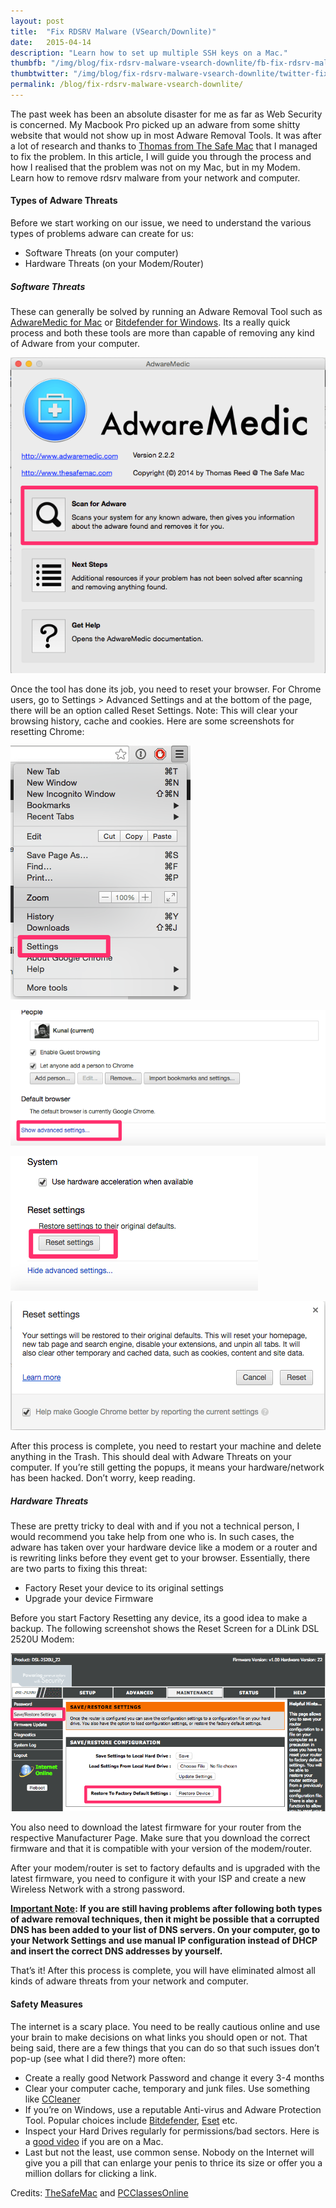 ```yaml
---
layout: post
title:  "Fix RDSRV Malware (VSearch/Downlite)"
date:   2015-04-14
description: "Learn how to set up multiple SSH keys on a Mac."
thumbfb: "/img/blog/fix-rdsrv-malware-vsearch-downlite/fb-fix-rdsrv-malware-vsearch-downlite.jpg"
thumbtwitter: "/img/blog/fix-rdsrv-malware-vsearch-downlite/twitter-fix-rdsrv-malware-vsearch-downlite.jpg"
permalink: /blog/fix-rdsrv-malware-vsearch-downlite/
---
```


The past week has been an absolute disaster for me as far as Web Security is concerned. My Macbook Pro picked up an adware from some shitty website that would not show up in most Adware Removal Tools. It was after a lot of research and thanks to [Thomas from The Safe Mac][the-safe-mac] that I managed to fix the problem. In this article, I will guide you through the process and how I realised that the problem was not on my Mac, but in my Modem. Learn how to remove rdsrv malware from your network and computer.

#### Types of Adware Threats

Before we start working on our issue, we need to understand the various types of problems adware can create for us:

* Software Threats (on your computer)
* Hardware Threats (on your Modem/Router)

##### Software Threats

These can generally be solved by running an Adware Removal Tool such as [AdwareMedic for Mac][adware-medic] or [Bitdefender for Windows][bit-defender]. Its a really quick process and both these tools are more than capable of removing any kind of Adware from your computer.

![Adware Medic](/img/blog/fix-rdsrv-malware-vsearch-downlite/malware-1.png)

Once the tool has done its job, you need to reset your browser. For Chrome users, go to Settings > Advanced Settings and at the bottom of the page, there will be an option called Reset Settings. Note: This will clear your browsing history, cache and cookies. Here are some screenshots for resetting Chrome:

![Chrome Reset Menu](/img/blog/fix-rdsrv-malware-vsearch-downlite/malware-2.png)

![Chrome Advanced Settings](/img/blog/fix-rdsrv-malware-vsearch-downlite/malware-3.png)

![Chrome Reset Settings](/img/blog/fix-rdsrv-malware-vsearch-downlite/malware-4.png)

![Chrome Reset Settings Dialog](/img/blog/fix-rdsrv-malware-vsearch-downlite/malware-5.png)

After this process is complete, you need to restart your machine and delete anything in the Trash. This should deal with Adware Threats on your computer. If you’re still getting the popups, it means your hardware/network has been hacked. Don’t worry, keep reading.

##### Hardware Threats

These are pretty tricky to deal with and if you not a technical person, I would recommend you take help from one who is. In such cases, the adware has taken over your hardware device like a modem or a router and is rewriting links before they event get to your browser. Essentially, there are two parts to fixing this threat:

* Factory Reset your device to its original settings
* Upgrade your device Firmware

Before you start Factory Resetting any device, its a good idea to make a backup. The following screenshot shows the Reset Screen for a DLink DSL 2520U Modem:

![DLink DSL 2520U Dashboard](/img/blog/fix-rdsrv-malware-vsearch-downlite/malware-6.png)

You also need to download the latest firmware for your router from the respective Manufacturer Page. Make sure that you download the correct firmware and that it is compatible with your version of the modem/router.

After your modem/router is set to factory defaults and is upgraded with the latest firmware, you need to configure it with your ISP and create a new Wireless Network with a strong password.

**<u>Important Note</u>: If you are still having problems after following both types of adware removal techniques, then it might be possible that a corrupted DNS has been added to your list of DNS servers. On your computer, go to your Network Settings and use manual IP configuration instead of DHCP and insert the correct DNS addresses by yourself.**

That’s it! After this process is complete, you will have eliminated almost all kinds of adware threats from your network and computer.

#### Safety Measures

The internet is a scary place. You need to be really cautious online and use your brain to make decisions on what links you should open or not. That being said, there are a few things that you can do so that such issues don’t pop-up (see what I did there?) more often:

* Create a really good Network Password and change it every 3-4 months
* Clear your computer cache, temporary and junk files. Use something like [CCleaner][ccleaner]
* If you’re on Windows, use a reputable Anti-virus and Adware Protection Tool. Popular choices include [Bitdefender][bit-defender], [Eset][eset] etc.
* Inspect your Hard Drives regularly for permissions/bad sectors. Here is a [good video][hdd-bad-sectors-video] if you are on a Mac.
* Last but not the least, use common sense. Nobody on the Internet will give you a pill that can enlarge your penis to thrice its size or offer you a million dollars for clicking a link.

Credits: [TheSafeMac][the-safe-mac] and [PCClassesOnline][pc-classes-online]

[the-safe-mac]: http://www.thesafemac.com/about/
[adware-medic]: http://www.adwaremedic.com/index.php
[bit-defender]: http://www.bitdefender.com/solutions/adware-removal-tool-for-pc.html
[ccleaner]: https://www.piriform.com/ccleaner
[eset]: http://www.eset.com/
[hdd-bad-sectors-video]: http://www.pcclassesonline.com/keep-your-macs-hard-drive-healthy/
[pc-classes-online]: http://pcclassesonline.com/
